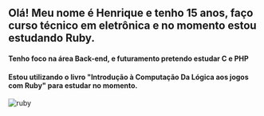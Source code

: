 ## Olá! Meu nome é Henrique e tenho 15 anos, faço curso técnico  em eletrônica e no momento estou estudando Ruby.

#### Tenho foco na área Back-end, e futuramento pretendo estudar C e PHP
#### Estou utilizando o livro "Introdução à Computação Da Lógica aos jogos com Ruby" para estudar no momento.
<div style="display: inline-block">
  <img align="center" alt="ruby" src="https://img.shields.io/badge/Ruby-CC342D?style=for-the-badge&logo=ruby&logoColor=white" />

</div>
